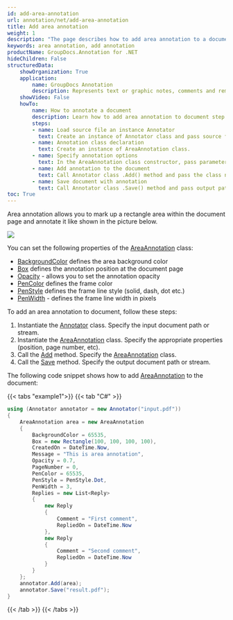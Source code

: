 ```yaml
---
id: add-area-annotation
url: annotation/net/add-area-annotation
title: Add area annotation
weight: 1
description: "The page describes how to add area annotation to a document using GroupDocs.Annotation for .NET."
keywords: area annotation, add annotation
productName: GroupDocs.Annotation for .NET
hideChildren: False
structuredData:
    showOrganization: True
    application:    
        name: GroupDocs Annotation
        description: Represents text or graphic notes, comments and remarks attached to a specific part of the content of the document using C#
    showVideo: False
    howTo:
        name: How to annotate a document
        description: Learn how to add area annotation to document step by step
        steps:
        - name: Load source file an instance Annotator
          text: Create an instance of Annotator class and pass source file path as a constructor parameter. You may specify absolute or relative file path as per your requirements. 
        - name: Annotation class declaration
          text: Create an instance of AreaAnnotation class.
        - name: Specify annotation options 
          text: In the AreaAnnotation class constructor, pass parameters.
        - name: Add annotation to the document
          text: Call Annotator class .Add() method and pass the class name AreaAnnotation.
        - name: Save document with annotation
          text: Call Annotator class .Save() method and pass output path file.
toc: True
---
```

Area annotation allows you to mark up a rectangle area within the document page and annotate it like shown in the picture below. 

![](/annotation/net/images/add-area-annotation.png)

You can set the following properties of the [AreaAnnotation](https://reference.groupdocs.com/net/annotation/groupdocs.annotation.models.annotationmodels/areaannotation) class:

*   [BackgroundColor](https://reference.groupdocs.com/annotation/net/groupdocs.annotation.models.annotationmodels/areaannotation/properties/backgroundcolor) defines the area background color
*   [Box](https://reference.groupdocs.com/annotation/net/groupdocs.annotation.models.annotationmodels/areaannotation/properties/box) defines the annotation position at the document page
*   [Opacity](https://reference.groupdocs.com/annotation/net/groupdocs.annotation.models.annotationmodels/areaannotation/properties/opacity) - allows you to set the annotation opacity
*   [PenColor](https://reference.groupdocs.com/annotation/net/groupdocs.annotation.models.annotationmodels/areaannotation/properties/pencolor) defines the frame color
*   [PenStyle](https://reference.groupdocs.com/annotation/net/groupdocs.annotation.models.annotationmodels/areaannotation/properties/penstyle) defines the frame line style (solid, dash, dot etc.)
*   [PenWidth](https://reference.groupdocs.com/annotation/net/groupdocs.annotation.models.annotationmodels/areaannotation/properties/penwidth) - defines the frame line width in pixels

To add an area annotation to document, follow these steps:  

1.   Instantiate the [Annotator](https://reference.groupdocs.com/net/annotation/groupdocs.annotation/annotator) class. Specify the input document path or stream.
2.   Instantiate the [AreaAnnotation](https://reference.groupdocs.com/net/annotation/groupdocs.annotation.models.annotationmodels/areaannotation) class. Specify the appropriate properties (position, page number, etc).
3.   Call the [Add](https://reference.groupdocs.com/net/annotation/groupdocs.annotation/annotator/methods/add) method. Specify the [AreaAnnotation](https://reference.groupdocs.com/net/annotation/groupdocs.annotation.models.annotationmodels/areaannotation) class.
4.   Call the [Save](https://reference.groupdocs.com/net/annotation/groupdocs.annotation/annotator/methods/save/index) method. Specify the output document path or stream.  

The following code snippet shows how to add [AreaAnnotation](https://reference.groupdocs.com/net/annotation/groupdocs.annotation.models.annotationmodels/areaannotation) to the document:

{{< tabs "example1">}}
{{< tab "C#" >}}
```csharp
using (Annotator annotator = new Annotator("input.pdf"))
{
	AreaAnnotation area = new AreaAnnotation
    {
     	BackgroundColor = 65535,
        Box = new Rectangle(100, 100, 100, 100),
        CreatedOn = DateTime.Now,
        Message = "This is area annotation",
        Opacity = 0.7,
        PageNumber = 0,
        PenColor = 65535,
        PenStyle = PenStyle.Dot,
        PenWidth = 3,
        Replies = new List<Reply>
        {
        	new Reply
            {
            	Comment = "First comment",
                RepliedOn = DateTime.Now
            },
            new Reply
            {
            	Comment = "Second comment",
                RepliedOn = DateTime.Now
            }
        }
    };
    annotator.Add(area);
    annotator.Save("result.pdf");
}
```
{{< /tab >}}
{{< /tabs >}}
